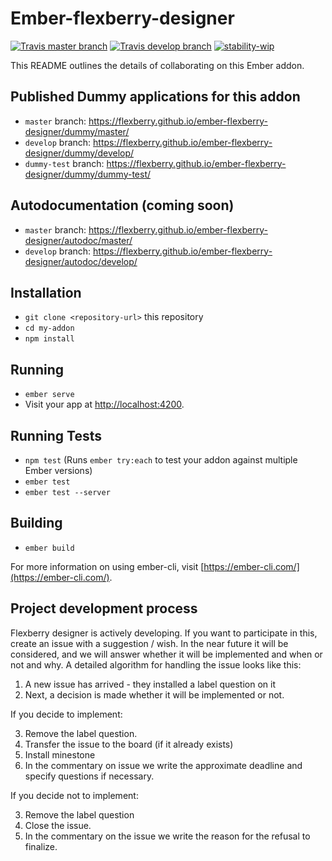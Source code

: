 # Ember-flexberry-designer

[![Travis master branch](https://img.shields.io/travis/Flexberry/ember-flexberry-designer/master.svg?label=master%20build%20)](https://travis-ci.org/Flexberry/ember-flexberry-designer)
[![Travis develop branch](https://img.shields.io/travis/Flexberry/ember-flexberry-designer/develop.svg?label=develop%20build)](https://travis-ci.org/Flexberry/ember-flexberry-designer/branches)
[![stability-wip](https://img.shields.io/badge/stability-work_in_progress-lightgrey.svg)](https://github.com/orangemug/stability-badges#work-in-progress)

This README outlines the details of collaborating on this Ember addon.

## Published Dummy applications for this addon

* `master` branch: <https://flexberry.github.io/ember-flexberry-designer/dummy/master/>
* `develop` branch: <https://flexberry.github.io/ember-flexberry-designer/dummy/develop/>
* `dummy-test` branch: <https://flexberry.github.io/ember-flexberry-designer/dummy/dummy-test/>

## Autodocumentation (coming soon)

* `master` branch: <https://flexberry.github.io/ember-flexberry-designer/autodoc/master/>
* `develop` branch: <https://flexberry.github.io/ember-flexberry-designer/autodoc/develop/>

## Installation

* `git clone <repository-url>` this repository
* `cd my-addon`
* `npm install`

## Running

* `ember serve`
* Visit your app at [http://localhost:4200](http://localhost:4200).

## Running Tests

* `npm test` (Runs `ember try:each` to test your addon against multiple Ember versions)
* `ember test`
* `ember test --server`

## Building

* `ember build`

For more information on using ember-cli, visit [https://ember-cli.com/](https://ember-cli.com/).

## Project development process

Flexberry designer is actively developing. If you want to participate in this, create an issue with a suggestion / wish. In the near future it will be considered, and we will answer whether it will be implemented and when or not and why. A detailed algorithm for handling the issue looks like this:
1. A new issue has arrived - they installed a label question on it
2. Next, a decision is made whether it will be implemented or not.

If you decide to implement:

3. Remove the label question.
4. Transfer the issue to the board (if it already exists)
5. Install minestone
6. In the commentary on issue we write the approximate deadline and specify questions if necessary.

If you decide not to implement:

3. Remove the label question
4. Close the issue.
5. In the commentary on the issue we write the reason for the refusal to finalize.
